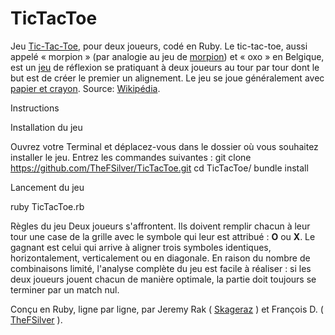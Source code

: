 # TicTacToe

Jeu <a href="https://fr.wikipedia.org/wiki/Tic-tac-toe">Tic-Tac-Toe</a>, pour deux joueurs, codé en Ruby.
Le tic-tac-toe, aussi appelé « morpion » (par analogie au jeu de <a href="https://fr.wikipedia.org/wiki/Morpion_(jeu)">morpion</a>) et « oxo » en Belgique, est un <a href="https://fr.wikipedia.org/wiki/Jeu">jeu</a> de réflexion se pratiquant à deux joueurs au tour par tour dont le but est de créer le premier un alignement. Le jeu se joue généralement avec <a href="https://fr.wikipedia.org/wiki/Jeu_de_papier_et_crayon">papier et crayon</a>. 
Source: <a href="https://fr.wikipedia.org/wiki/Wikip%C3%A9dia:Accueil_principal">Wikipédia</a>.

Instructions

Installation du jeu

Ouvrez votre Terminal et déplacez-vous dans le dossier où vous souhaitez installer le jeu.
Entrez les commandes suivantes :
git clone https://github.com/TheFSilver/TicTacToe.git
cd TicTacToe/
bundle install

Lancement du jeu

ruby TicTacToe.rb

Règles du jeu
Deux joueurs s'affrontent.
Ils doivent remplir chacun à leur tour une case de la grille avec le symbole qui leur est attribué : <b>O</b> ou <b>X</b>.
Le gagnant est celui qui arrive à aligner trois symboles identiques, horizontalement, verticalement ou en diagonale.
En raison du nombre de combinaisons limité, l'analyse complète du jeu est facile à réaliser : si les deux joueurs jouent chacun de manière optimale, la partie doit toujours se terminer par un match nul. 


Conçu en Ruby, ligne par ligne, par Jeremy Rak ( <a href="https://github.com/skageraz">Skageraz</a> ) et François D. ( <a href="https://github.com/TheFSilver">TheFSilver</a> ).